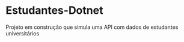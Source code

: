 # Estudantes-Dotnet
Projeto em construção que simula uma API com dados de estudantes universitários
